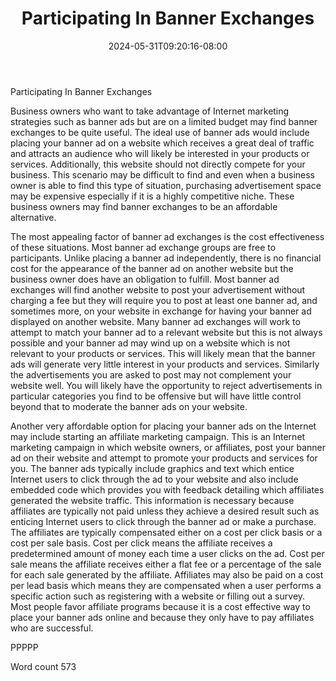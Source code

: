 ﻿---
title: "Participating In Banner Exchanges"
date: 2024-05-31T09:20:16-08:00
description: "Text Tips for Web Success"
featured_image: "/images/Text.jpg"
tags: ["Text"]
---

Participating In Banner Exchanges

Business owners who want to take advantage of Internet marketing strategies such as banner ads but are on a limited budget may find banner exchanges to be quite useful. The ideal use of banner ads would include placing your banner ad on a website which receives a great deal of traffic and attracts an audience who will likely be interested in your products or services. Additionally, this website should not directly compete for your business. This scenario may be difficult to find and even when a business owner is able to find this type of situation, purchasing advertisement space may be expensive especially if it is a highly competitive niche. These business owners may find banner exchanges to be an affordable alternative.

The most appealing factor of banner ad exchanges is the cost effectiveness of these situations. Most banner ad exchange groups are free to participants. Unlike placing a banner ad independently, there is no financial cost for the appearance of the banner ad on another website but the business owner does have an obligation to fulfill. Most banner ad exchanges will find another website to post your advertisement without charging a fee but they will require you to post at least one banner ad, and sometimes more, on your website in exchange for having your banner ad displayed on another website. Many banner ad exchanges will work to attempt to match your banner ad to a relevant website but this is not always possible and your banner ad may wind up on a website which is not relevant to your products or services. This will likely mean that the banner ads will generate very little interest in your products and services. Similarly the advertisements you are asked to post may not complement your website well. You will likely have the opportunity to reject advertisements in particular categories you find to be offensive but will have little control beyond that to moderate the banner ads on your website. 

Another very affordable option for placing your banner ads on the Internet may include starting an affiliate marketing campaign. This is an Internet marketing campaign in which website owners, or affiliates, post your banner ad on their website and attempt to promote your products and services for you. The banner ads typically include graphics and text which entice Internet users to click through the ad to your website and also include embedded code which provides you with feedback detailing which affiliates generated the website traffic. This information is necessary because affiliates are typically not paid unless they achieve a desired result such as enticing Internet users to click through the banner ad or make a purchase. The affiliates are typically compensated either on a cost per click basis or a cost per sale basis. Cost per click means the affiliate receives a predetermined amount of money each time a user clicks on the ad. Cost per sale means the affiliate receives either a flat fee or a percentage of the sale for each sale generated by the affiliate. Affiliates may also be paid on a cost per lead basis which means they are compensated when a user performs a specific action such as registering with a website or filling out a survey. Most people favor affiliate programs because it is a cost effective way to place your banner ads online and because they only have to pay affiliates who are successful. 

PPPPP

Word count 573

